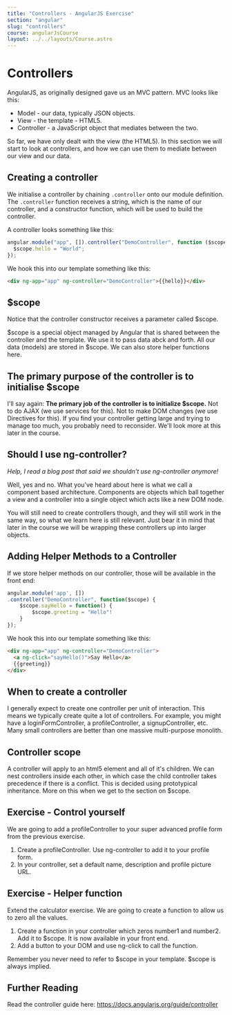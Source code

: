 ```yaml
---
title: "Controllers - AngularJS Exercise"
section: "angular"
slug: "controllers"
course: angularJsCourse
layout: ../../layouts/Course.astro
---
```


# Controllers

AngularJS, as originally designed gave us an MVC pattern. MVC looks like this:

- Model - our data, typically JSON objects.
- View - the template - HTML5.
- Controller - a JavaScript object that mediates between the two.

So far, we have only dealt with the view (the HTML5). In this section we will start to look at controllers, and how we can use them to mediate between our view and our data.

## Creating a controller

We initialise a controller by chaining `.controller` onto our module definition. The `.controller` function receives a string, which is the name of our controller, and a constructor function, which will be used to build the controller.

A controller looks something like this:

```js
angular.module("app", []).controller("DemoController", function ($scope) {
  $scope.hello = "World";
});
```



We hook this into our template something like this:

```html
<div ng-app="app" ng-controller="DemoController">{{hello}}</div>
```


## $scope

Notice that the controller constructor receives a parameter called $scope.

$scope is a special object managed by Angular that is shared between the controller and the template. We use it to pass data abck and forth. All our data (models) are stored in $scope. We can also store helper functions here.

## The primary purpose of the controller is to initialise $scope

I'll say again: **The primary job of the controller is to initialize $scope.** Not to do AJAX (we use services for this). Not to make DOM changes (we use Directives for this). If you find your controller getting large and trying to manage too much, you probably need to reconsider. We'll look more at this later in the course.

<aside class="box">

## Should I use ng-controller?

_Help, I read a blog post that said we shouldn't use ng-controller anymore!_

Well, yes and no. What you've heard about here is what we call a component based architecture. Components are objects which ball together a view and a controller into a single object which acts like a new DOM node.

You will still need to create controllers though, and they will still work in the same way, so what we learn here is still relevant. Just bear it in mind that later in the course we will be wrapping these controllers up into larger objects.

</aside>

## Adding Helper Methods to a Controller

If we store helper methods on our controller, those will be available in the front end:

```js
angular.module('app', [])
.controller("DemoController", function($scope) {
    $scope.sayHello = function() {
        $scope.greeting = "Hello"!
    }
});
```

We hook this into our template something like this:

```html
<div ng-app="app" ng-controller="DemoController">
  <a ng-click="sayHello()">Say Hello</a>
  {{greeting}}
</div>
```



## When to create a controller

I generally expect to create one controller per unit of interaction. This means we typically create quite a lot of controllers. For example, you might have a loginFormController, a profileController, a signupController, etc. Many small controllers are better than one massive multi-purpose monolith.

## Controller scope

A controller will apply to an html5 element and all of it's children. We can nest controllers inside each other, in which case the child controller takes precedence if there is a conflict. This is decided using prototypical inheritance. More on this when we get to the section on $scope.

<div class="exercise">

## Exercise - Control yourself

We are going to add a profileController to your super advanced profile form from the previous exercise.

1. Create a profileController. Use ng-controller to add it to your profile form.
2. In your controller, set a default name, description and profile picture URL.

</div>

<div class="exercise">

## Exercise - Helper function

Extend the calculator exercise. We are going to create a function to allow us to zero all the values.

1. Create a function in your controller which zeros number1 and number2. Add it to $scope. It is now available in your front end.
2. Add a button to your DOM and use ng-click to call the function.

Remember you never need to refer to $scope in your template. $scope is always implied.

</div>

<div class="exercise">

## Further Reading

Read the controller guide here: <https://docs.angularjs.org/guide/controller>

</div>
